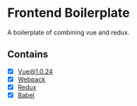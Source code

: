 
# Frontend Boilerplate

A boilerplate of combining vue and redux.

## Contains
- [x] [Vue@1.0.24](http://vuejs.org.cn/)
- [x] [Webpack](https://webpack.github.io)
- [x] [Redux](https://github.com/reactjs/redux)
- [x] [Babel](https://babeljs.io/)
